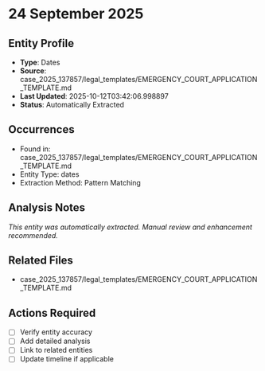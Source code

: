 # 24 September 2025

## Entity Profile
- **Type**: Dates
- **Source**: case_2025_137857/legal_templates/EMERGENCY_COURT_APPLICATION_TEMPLATE.md
- **Last Updated**: 2025-10-12T03:42:06.998897
- **Status**: Automatically Extracted

## Occurrences
- Found in: case_2025_137857/legal_templates/EMERGENCY_COURT_APPLICATION_TEMPLATE.md
- Entity Type: dates
- Extraction Method: Pattern Matching

## Analysis Notes
*This entity was automatically extracted. Manual review and enhancement recommended.*

## Related Files
- case_2025_137857/legal_templates/EMERGENCY_COURT_APPLICATION_TEMPLATE.md

## Actions Required
- [ ] Verify entity accuracy
- [ ] Add detailed analysis
- [ ] Link to related entities
- [ ] Update timeline if applicable
